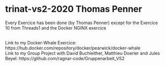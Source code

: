 # trinat-vs2-2020 Thomas Penner

Every Exercice has been done (by Thomas Penner) except for the Exercice 10 from Threads1 and the Docker NGINX exercice

<br>
Link to my Docker-Whale Exercice: https://hub.docker.com/repository/docker/pearwick/docker-whale
<br>
Link to my Group Project with David Buchleither, Matthieu Doerler and Jules Beyel: https://github.com/ragnar-code/Gruppenarbeit_VS2
